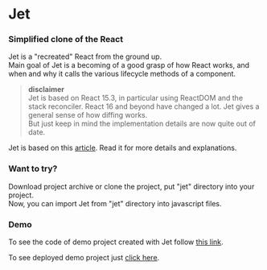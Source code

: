# Jet

### Simplified clone of the React    

Jet is a "recreated" React from the ground up.    
Main goal of Jet is a becoming of a good grasp of how React works, and when and why it calls the various lifecycle methods of a component.

> **disclaimer**  
> Jet is based on React 15.3, in particular using ReactDOM and the stack reconciler. React 16 and beyond have changed a lot. Jet gives a general sense of how diffing works.  
> But just keep in mind the implementation details are now quite out of date.     

Jet is based on this [article](https://mattgreer.dev/articles/react-internals-part-one-basic-rendering/). Read it for more details and explanations.  

### Want to try?  

Download project archive or clone the project, put "jet" directory into your project.  
Now, you can import Jet from "jet" directory into javascript files.  

### Demo  

To see the code of demo project created with Jet follow [this link](https://github.com/DNWD843/jet-demo).

To see deployed demo project just [click here](https://dnwd843.github.io/jet-demo/).
